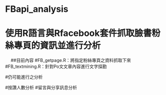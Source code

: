 # FBapi_analysis
# 使用R語言與Rfacebook套件抓取臉書粉絲專頁的資訊並進行分析
　
##目前內容
#FB_getpage.R：將指定粉絲專頁之資料抓取下來
#FB_textmining.R：針對Po文文章內容進行文字探勘
　
　
　
　

#仍可能進行之分析

#按讚人數分析
#留言與分享訊息分析
